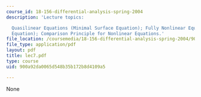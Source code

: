 ```yaml
---
course_id: 18-156-differential-analysis-spring-2004
description: 'Lecture topics:

  Quasilinear Equations (Minimal Surface Equation); Fully Nonlinear Equations (Monge-Ampere
  Equation); Comparison Principle for Nonlinear Equations.'
file_location: /coursemedia/18-156-differential-analysis-spring-2004/900a92da0065d548b35b172b8d4109a5_lec7.pdf
file_type: application/pdf
layout: pdf
title: lec7.pdf
type: course
uid: 900a92da0065d548b35b172b8d4109a5

---
```

None